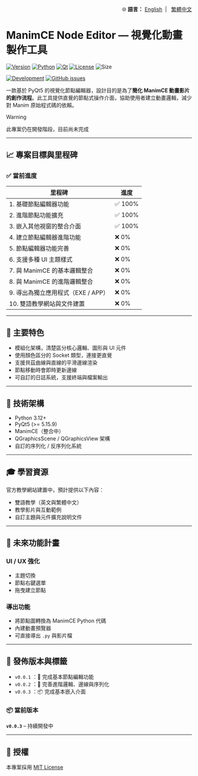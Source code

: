 <!-- Language Switch -->
<p align="right">
  🌐 <strong>語言：</strong>
  <a href="./README.md">English</a> &nbsp;| &nbsp; 
  <a href="./README.zh-TW.md">繁體中文</a>
</p>

# ManimCE Node Editor — 視覺化動畫製作工具

[![Version](https://img.shields.io/badge/version-v0.3.0-orange)](#)
[![Python](https://img.shields.io/badge/python-3.12+-blue.svg)](#)
[![Qt](https://img.shields.io/badge/Qt-PyQt5-blue)](#)
[![License](https://img.shields.io/github/license/JIA-WEI-LI/ManimCE-NodeEditor?color=blue)](./LICENSE)
![Size](https://img.shields.io/github/repo-size/JIA-WEI-LI/ManimCE-NodeEditor?color)

[![Development](https://img.shields.io/badge/status-in%20development-yellow)](#)
[![GitHub issues](https://img.shields.io/github/issues/JIA-WEI-LI/ManimCE-NodeEditor)](https://github.com/JIA-WEI-LI/ManimCE-NodeEditor/issues)

一款基於 PyQt5 的視覺化節點編輯器，設計目的是為了**簡化 ManimCE 動畫影片的創作流程**。此工具提供直覺的節點式操作介面，協助使用者建立動畫邏輯，減少對 Manim 原始程式碼的依賴。

> [!WARNING]
> 此專案仍在開發階段，目前尚未完成

---

## 📈 專案目標與里程碑

### ✅ 當前進度

| 里程碑                                              | 進度     |
|-----------------------------------------------------|----------|
| 1. 基礎節點編輯器功能                               | ✅ 100%    |
| 2. 進階節點功能擴充                                 | ✅ 100%    |
| 3. 嵌入其他視窗的整合介面                            | ✅ 100%    |
| 4. 建立節點編輯器進階功能                            | ❌ 0%      |
| 5. 節點編輯器功能完善                               | ❌ 0%       |
| 6. 支援多種 UI 主題樣式                             | ❌ 0%       |
| 7. 與 ManimCE 的基本邏輯整合                        | ❌ 0%       |
| 8. 與 ManimCE 的進階邏輯整合                        | ❌ 0%       |
| 9. 導出為獨立應用程式（EXE / APP）                  | ❌ 0%       |
| 10. 雙語教學網站與文件建置                          | ❌ 0%       |

---

## 🚀 主要特色

- 模組化架構，清楚區分核心邏輯、圖形與 UI 元件  
- 使用顏色區分的 Socket 類型，連接更直覺  
- 支援貝茲曲線與直線的平滑邊線渲染  
- 節點移動時會即時更新邊線  
- 可自訂的日誌系統，支援終端與檔案輸出  

---

## 💼 技術架構

- Python 3.12+
- PyQt5 (>= 5.15.9)
- ManimCE（整合中）
- QGraphicsScene / QGraphicsView 架構
- 自訂的序列化 / 反序列化系統

<!-- ## 📺 快速開始
```bash
git clone https://github.com/Magicsoldier19/manimce-node-editor.git
cd manimce-node-editor
python -m venv .venv
source .venv/bin/activate  # Windows: .venv\Scripts\activate
pip install -r requirements.txt
python NodeEditor/node_editor_main.py
``` -->

---

## 🎓 學習資源

官方教學網站建置中，預計提供以下內容：

- 雙語教學（英文與繁體中文）
- 教學影片與互動範例
- 自訂主題與元件擴充說明文件

---

## 🔼 未來功能計畫

### UI / UX 強化
- 主題切換
- 節點右鍵選單
- 拖曳建立節點
### 導出功能
- 將節點圖轉換為 ManimCE Python 代碼
- 內建動畫預覽器
- 可直接導出 `.py` 與影片檔

---

## 🔻 發佈版本與標籤

- `v0.0.1` ：🎯 完成基本節點編輯功能  
- `v0.0.2` ：🔁 完善進階邏輯、邊線與序列化
- `v0.0.3` ：📦 完成基本嵌入介面

### 📦 當前版本
**`v0.0.3`** – 持續開發中  

---

## 📄 授權

本專案採用 [MIT License](./LICENSE)
